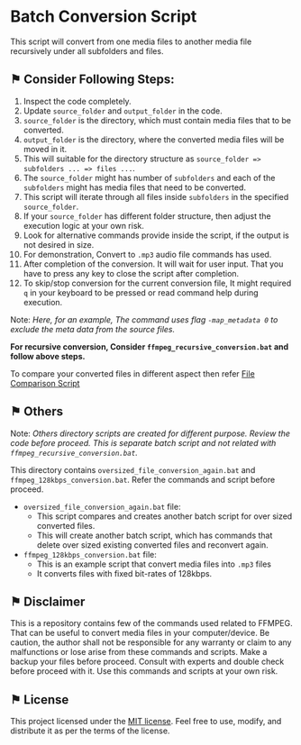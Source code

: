 # Batch Conversion Script

This script will convert from one media files to another media file recursively under all subfolders and files.

## &#9873; Consider Following Steps:

1. Inspect the code completely.
2. Update `source_folder` and `output_folder` in the code.
3. `source_folder` is the directory, which must contain media files that to be converted.
4. `output_folder` is the directory, where the converted media files will be moved in it.
5. This will suitable for the directory structure as `source_folder => subfolders ... => files ...`.
6. The `source_folder` might has number of `subfolders` and each of the `subfolders` might has media files that need to be converted.
7. This script will iterate through all files inside `subfolders` in the specified `source_folder`.
8. If your `source_folder` has different folder structure, then adjust the execution logic at your own risk.
9. Look for alternative commands provide inside the script, if the output is not desired in size.
10. For demonstration, Convert to `.mp3` audio file commands has used.
11. After completion of the conversion. It will wait for user input. That you have to press any key to close the script after completion.
12. To skip/stop conversion for the current conversion file, It might required `q` in your keyboard to be pressed or read command help during execution.

Note: *Here, for an example, The command uses flag `-map_metadata 0` to exclude the meta data from the source files.*

**For recursive conversion, Consider `ffmpeg_recursive_conversion.bat` and follow above steps.**

To compare your converted files in different aspect then refer [File Comparison Script](../file_comparison_script/README.md)

## &#9873; Others

Note: *Others directory scripts are created for different purpose. Review the code before proceed. This is separate batch script and not related with `ffmpeg_recursive_conversion.bat`.*

This directory contains `oversized_file_conversion_again.bat` and `ffmpeg_128kbps_conversion.bat`. Refer the commands and script before proceed. 
- `oversized_file_conversion_again.bat` file:
	- This script compares and creates another batch script for over sized converted files.
	- This will create another batch script, which has commands that delete over sized existing converted files and reconvert again.
- `ffmpeg_128kbps_conversion.bat` file:
	- This is an example script that convert media files into `.mp3` files
	- It converts files with fixed bit-rates of 128kbps.

## &#9873; Disclaimer

This is a repository contains few of the commands used related to FFMPEG. That can be useful to convert media files in your computer/device. Be caution, the author shall not be responsible for any warranty or claim to any malfunctions or lose arise from these commands and scripts. Make a backup your files before proceed. Consult with experts and double check before proceed with it. Use this commands and scripts at your own risk.

## &#9873; License

This project licensed under the [MIT license](../../LICENSE). Feel free to use, modify, and distribute it as per the terms of the license.
